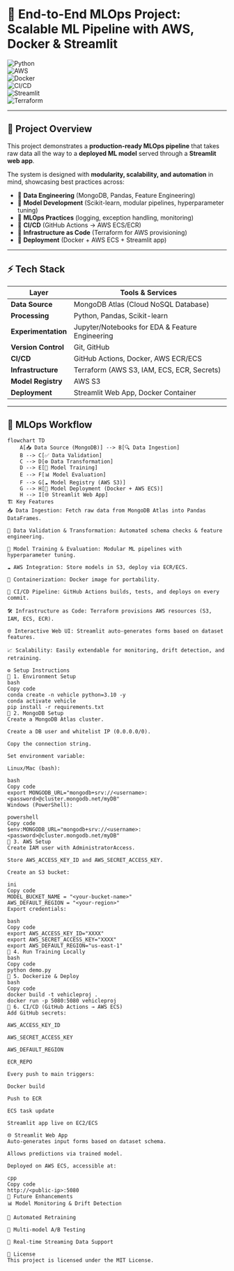 # 🚀 End-to-End MLOps Project: Scalable ML Pipeline with AWS, Docker & Streamlit  

![Python](https://img.shields.io/badge/Python-3.10-blue?logo=python)  
![AWS](https://img.shields.io/badge/AWS-Cloud-orange?logo=amazon-aws)  
![Docker](https://img.shields.io/badge/Docker-Containerization-blue?logo=docker)  
![CI/CD](https://img.shields.io/badge/GitHub_Actions-CI/CD-black?logo=github-actions)  
![Streamlit](https://img.shields.io/badge/Streamlit-Web_App-ff4b4b?logo=streamlit)  
![Terraform](https://img.shields.io/badge/Terraform-Infrastructure_as_Code-purple?logo=terraform)  

---

## 📌 Project Overview  

This project demonstrates a **production-ready MLOps pipeline** that takes raw data all the way to a **deployed ML model** served through a **Streamlit web app**.  

The system is designed with **modularity, scalability, and automation** in mind, showcasing best practices across:  

- 🔹 **Data Engineering** (MongoDB, Pandas, Feature Engineering)  
- 🔹 **Model Development** (Scikit-learn, modular pipelines, hyperparameter tuning)  
- 🔹 **MLOps Practices** (logging, exception handling, monitoring)  
- 🔹 **CI/CD** (GitHub Actions → AWS ECS/ECR)  
- 🔹 **Infrastructure as Code** (Terraform for AWS provisioning)  
- 🔹 **Deployment** (Docker + AWS ECS + Streamlit app)  

---

## ⚡ Tech Stack  

| Layer                 | Tools & Services                                                                 |
|-----------------------|----------------------------------------------------------------------------------|
| **Data Source**       | MongoDB Atlas (Cloud NoSQL Database)                                             |
| **Processing**        | Python, Pandas, Scikit-learn                                                     |
| **Experimentation**   | Jupyter/Notebooks for EDA & Feature Engineering                                  |
| **Version Control**   | Git, GitHub                                                                      |
| **CI/CD**             | GitHub Actions, Docker, AWS ECR/ECS                                              |
| **Infrastructure**    | Terraform (AWS S3, IAM, ECS, ECR, Secrets)                                       |
| **Model Registry**    | AWS S3                                                                           |
| **Deployment**        | Streamlit Web App, Docker Container                                              |

---

## 🔄 MLOps Workflow  

```mermaid
flowchart TD
    A[📥 Data Source (MongoDB)] --> B[🔍 Data Ingestion]
    B --> C[✅ Data Validation]
    C --> D[⚙️ Data Transformation]
    D --> E[🤖 Model Training]
    E --> F[📊 Model Evaluation]
    F --> G[☁️ Model Registry (AWS S3)]
    G --> H[🚀 Model Deployment (Docker + AWS ECS)]
    H --> I[🌐 Streamlit Web App]
🏗️ Key Features
📥 Data Ingestion: Fetch raw data from MongoDB Atlas into Pandas DataFrames.

🧹 Data Validation & Transformation: Automated schema checks & feature engineering.

🤖 Model Training & Evaluation: Modular ML pipelines with hyperparameter tuning.

☁️ AWS Integration: Store models in S3, deploy via ECR/ECS.

🐳 Containerization: Docker image for portability.

🔄 CI/CD Pipeline: GitHub Actions builds, tests, and deploys on every commit.

🛠️ Infrastructure as Code: Terraform provisions AWS resources (S3, IAM, ECS, ECR).

🌐 Interactive Web UI: Streamlit auto-generates forms based on dataset features.

📈 Scalability: Easily extendable for monitoring, drift detection, and retraining.

⚙️ Setup Instructions
🔹 1. Environment Setup
bash
Copy code
conda create -n vehicle python=3.10 -y
conda activate vehicle
pip install -r requirements.txt
🔹 2. MongoDB Setup
Create a MongoDB Atlas cluster.

Create a DB user and whitelist IP (0.0.0.0/0).

Copy the connection string.

Set environment variable:

Linux/Mac (bash):

bash
Copy code
export MONGODB_URL="mongodb+srv://<username>:<password>@cluster.mongodb.net/myDB"
Windows (PowerShell):

powershell
Copy code
$env:MONGODB_URL="mongodb+srv://<username>:<password>@cluster.mongodb.net/myDB"
🔹 3. AWS Setup
Create IAM user with AdministratorAccess.

Store AWS_ACCESS_KEY_ID and AWS_SECRET_ACCESS_KEY.

Create an S3 bucket:

ini
Copy code
MODEL_BUCKET_NAME = "<your-bucket-name>"
AWS_DEFAULT_REGION = "<your-region>"
Export credentials:

bash
Copy code
export AWS_ACCESS_KEY_ID="XXXX"
export AWS_SECRET_ACCESS_KEY="XXXX"
export AWS_DEFAULT_REGION="us-east-1"
🔹 4. Run Training Locally
bash
Copy code
python demo.py
🔹 5. Dockerize & Deploy
bash
Copy code
docker build -t vehicleproj .
docker run -p 5080:5080 vehicleproj
🔹 6. CI/CD (GitHub Actions → AWS ECS)
Add GitHub secrets:

AWS_ACCESS_KEY_ID

AWS_SECRET_ACCESS_KEY

AWS_DEFAULT_REGION

ECR_REPO

Every push to main triggers:

Docker build

Push to ECR

ECS task update

Streamlit app live on EC2/ECS

🌐 Streamlit Web App
Auto-generates input forms based on dataset schema.

Allows predictions via trained model.

Deployed on AWS ECS, accessible at:

cpp
Copy code
http://<public-ip>:5080
🔮 Future Enhancements
📊 Model Monitoring & Drift Detection

🔄 Automated Retraining

🧩 Multi-model A/B Testing

📡 Real-time Streaming Data Support

📜 License
This project is licensed under the MIT License.





